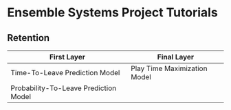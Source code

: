 # Ensemble Systems Project Tutorials

## Retention

| First Layer                           | Final Layer                  |
|---------------------------------------|------------------------------|
| Time-To-Leave Prediction Model        | Play Time Maximization Model |
| Probability-To-Leave Prediction Model |                              |
